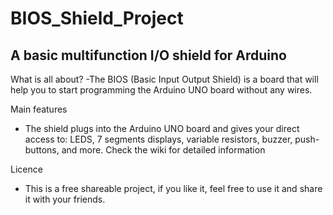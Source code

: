 # BIOS_Shield_Project
A basic multifunction I/O shield for Arduino
---------------------------------------------
What is all about?
-The BIOS (Basic Input Output Shield) is a board that will help you to start programming the Arduino UNO board without any wires.

Main features
- The shield plugs into the Arduino UNO board and gives your direct access to:
LEDS, 7 segments displays, variable resistors, buzzer, push-buttons, and more. Check the wiki for detailed information

Licence
- This is a free shareable project, if you like it, feel free to use it and share it with your friends.
